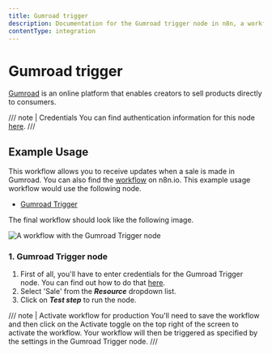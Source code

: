 ```yaml
---
title: Gumroad trigger
description: Documentation for the Gumroad trigger node in n8n, a workflow automation platform. Includes details of operations and configuration, and links to examples and credentials information.
contentType: integration
---
```


# Gumroad trigger

[Gumroad](https://gumroad.com) is an online platform that enables creators to sell products directly to consumers.

/// note | Credentials
You can find authentication information for this node [here](/integrations/builtin/credentials/gumroad/).
///

## Example Usage

This workflow allows you to receive updates when a sale is made in Gumroad. You can also find the [workflow](https://n8n.io/workflows/650) on n8n.io. This example usage workflow would use the following node.

- [Gumroad Trigger]()

The final workflow should look like the following image.

![A workflow with the Gumroad Trigger node](/_images/integrations/builtin/trigger-nodes/gumroadtrigger/workflow.png)

### 1. Gumroad Trigger node

1. First of all, you'll have to enter credentials for the Gumroad Trigger node. You can find out how to do that [here](/integrations/builtin/credentials/gumroad/).
2. Select 'Sale' from the ***Resource*** dropdown list.
3. Click on ***Test step*** to run the node.

/// note | Activate workflow for production
You'll need to save the workflow and then click on the Activate toggle on the top right of the screen to activate the workflow. Your workflow will then be triggered as specified by the settings in the Gumroad Trigger node.
///

